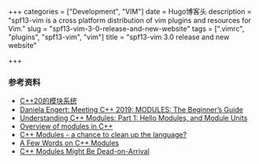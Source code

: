 +++
categories = ["Development", "VIM"]
date = Hugo博客头
description = "spf13-vim is a cross platform distribution of vim plugins and resources for Vim."
slug = "spf13-vim-3-0-release-and-new-website"
tags = [".vimrc", "plugins", "spf13-vim", "vim"]
title = "spf13-vim 3.0 release and new website"

+++



### 参考资料 ###



- [C++20的模块系统](https://marvinsblog.net/post/2019-12-22-cxx-20-modules/)
- [Daniela Engert: Meeting C++ 2019: MODULES: The Beginner’s Guide](https://meetingcpp.com/mcpp/slides/2019/modules-the-beginners-guide-meetingcpp2019.pdf)
- [Understanding C++ Modules: Part 1: Hello Modules, and Module Units](https://vector-of-bool.github.io/2019/03/10/modules-1.html)
- [Overview of modules in C++](https://docs.microsoft.com/en-us/cpp/cpp/modules-cpp?view=vs-2019)
- [C++ Modules - a chance to clean up the language?](https://www.reddit.com/r/cpp/comments/agcw7d/c_modules_a_chance_to_clean_up_the_language/)
- [A Few Words on C++ Modules](https://medium.com/@dmitrygz/brief-article-on-c-modules-f58287a6c64)
- [C++ Modules Might Be Dead-on-Arrival](https://www.reddit.com/r/cpp/comments/akihlv/c_modules_might_be_deadonarrival/)